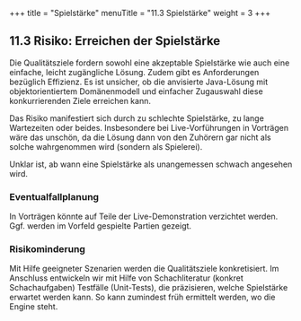 +++
title = "Spielstärke"
menuTitle = "11.3 Spielstärke"
weight = 3
+++

## 11.3 Risiko: Erreichen der Spielstärke
Die Qualitätsziele fordern sowohl eine akzeptable Spielstärke wie auch eine einfache, leicht zugängliche Lösung.
Zudem gibt es Anforderungen bezüglich Effizienz.
Es ist unsicher, ob die anvisierte Java-Lösung mit objektorientiertem Domänenmodell und einfacher Zugauswahl diese konkurrierenden Ziele erreichen kann.

Das Risiko manifestiert sich durch zu schlechte Spielstärke, zu lange Wartezeiten oder beides.
Insbesondere bei Live-Vorführungen in Vorträgen wäre das unschön, da die Lösung dann von den Zuhörern gar nicht als solche wahrgenommen wird (sondern als Spielerei).

Unklar ist, ab wann eine Spielstärke als unangemessen schwach angesehen wird.

### Eventualfallplanung
In Vorträgen könnte auf Teile der Live-Demonstration verzichtet werden.
Ggf. werden im Vorfeld gespielte Partien gezeigt.

### Risikominderung
Mit Hilfe geeigneter Szenarien werden die Qualitätsziele konkretisiert.
Im Anschluss entwickeln wir mit Hilfe von Schachliteratur (konkret Schachaufgaben) Testfälle (Unit-Tests), die präzisieren, welche Spielstärke erwartet werden kann.
So kann zumindest früh ermittelt werden, wo die Engine steht.
